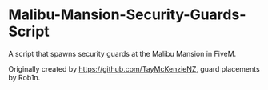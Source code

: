 # Malibu-Mansion-Security-Guards-Script
A script that spawns security guards at the Malibu Mansion in FiveM.

Originally created by https://github.com/TayMcKenzieNZ, guard placements by Rob1n.
